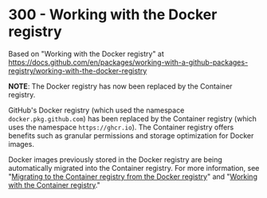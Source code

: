 # 300 - Working with the Docker registry

Based on "Working with the Docker registry" at https://docs.github.com/en/packages/working-with-a-github-packages-registry/working-with-the-docker-registry

**NOTE**: The Docker registry has now been replaced by the Container registry.

GitHub's Docker registry (which used the namespace ```docker.pkg.github.com```) has been replaced by the Container registry (which uses the namespace ```https://ghcr.io```). The Container registry offers benefits such as granular permissions and storage optimization for Docker images.

Docker images previously stored in the Docker registry are being automatically migrated into the Container registry. For more information, see "[Migrating to the Container registry from the Docker registry](https://docs.github.com/en/packages/working-with-a-github-packages-registry/migrating-to-the-container-registry-from-the-docker-registry)" and "[Working with the Container registry](https://docs.github.com/en/packages/working-with-a-github-packages-registry/working-with-the-container-registry)."
